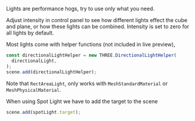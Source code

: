 ---
---

Lights are performance hogs, try to use only what you need.

Adjust intensity in control panel to see how different lights effect the cube and plane, or how these lights can be combined. Intensity is set to zero for all lights by default.

Most lights come with helper functions (not included in live preview),

```ts
const directionalLightHelper = new THREE.DirectionalLightHelper(
  directionalLight,
);
scene.add(directionalLightHelper);
```

Note that `RectAreaLight`, only works with `MeshStandardMaterial` or `MeshPhysicalMaterial`.

When using Spot Light we have to add the target to the scene

```ts
scene.add(spotLight.target);
```
